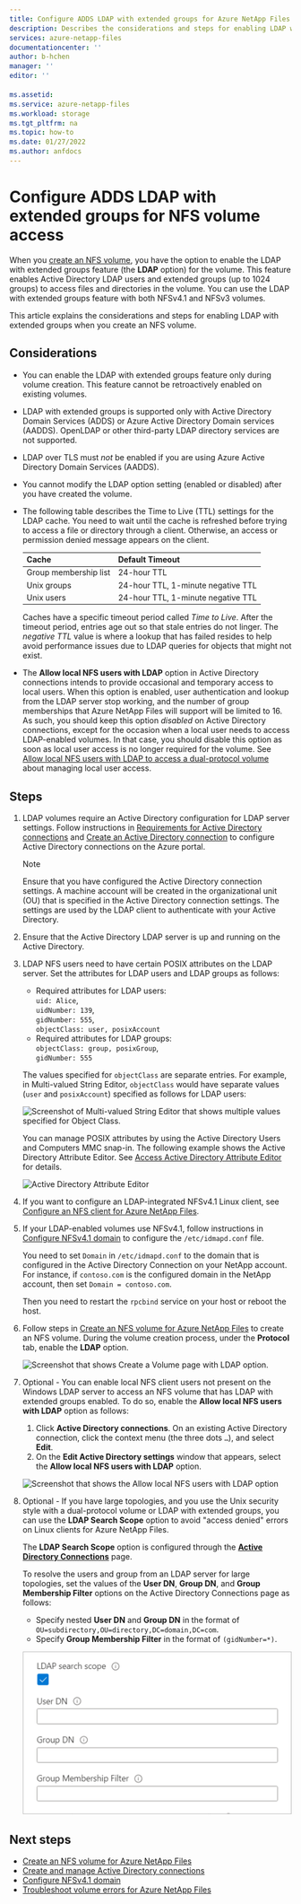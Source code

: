 ```yaml
---
title: Configure ADDS LDAP with extended groups for Azure NetApp Files NFS volume access | Microsoft Docs
description: Describes the considerations and steps for enabling LDAP with extended groups when you create an NFS volume by using Azure NetApp Files.  
services: azure-netapp-files
documentationcenter: ''
author: b-hchen
manager: ''
editor: ''

ms.assetid:
ms.service: azure-netapp-files
ms.workload: storage
ms.tgt_pltfrm: na
ms.topic: how-to
ms.date: 01/27/2022
ms.author: anfdocs
---
```

# Configure ADDS LDAP with extended groups for NFS volume access

When you [create an NFS volume](azure-netapp-files-create-volumes.md), you have the option to enable the LDAP with extended groups feature (the **LDAP** option) for the volume. This feature enables Active Directory LDAP users and extended groups (up to 1024 groups) to access files and directories in the volume. You can use the LDAP with extended groups feature with both NFSv4.1 and NFSv3 volumes. 

This article explains the considerations and steps for enabling LDAP with extended groups when you create an NFS volume.  

## Considerations

* You can enable the LDAP with extended groups feature only during volume creation. This feature cannot be retroactively enabled on existing volumes.  

* LDAP with extended groups is supported only with Active Directory Domain Services (ADDS) or Azure Active Directory Domain services (AADDS). OpenLDAP or other third-party LDAP directory services are not supported. 

* LDAP over TLS must *not* be enabled if you are using Azure Active Directory Domain Services (AADDS).  

* You cannot modify the LDAP option setting (enabled or disabled) after you have created the volume.  

* The following table describes the Time to Live (TTL) settings for the LDAP cache. You need to wait until the cache is refreshed before trying to access a file or directory through a client. Otherwise, an access or permission denied message appears on the client. 

    | Cache |  Default Timeout |
    |-|-|
    | Group membership list  | 24-hour TTL  |
    | Unix groups  | 24-hour TTL, 1-minute negative TTL  |
    | Unix users  | 24-hour TTL, 1-minute negative TTL  |

    Caches have a specific timeout period called *Time to Live*. After the timeout period, entries age out so that stale entries do not linger. The *negative TTL* value is where a lookup that has failed resides to help avoid performance issues due to LDAP queries for objects that might not exist.
    
* The **Allow local NFS users with LDAP** option in Active Directory connections intends to provide occasional and temporary access to local users. When this option is enabled, user authentication and lookup from the LDAP server stop working, and the number of group memberships that Azure NetApp Files will support will be limited to 16.  As such, you should keep this option *disabled* on Active Directory connections, except for the occasion when a local user needs to access LDAP-enabled volumes. In that case, you should disable this option as soon as local user access is no longer required for the volume. See [Allow local NFS users with LDAP to access a dual-protocol volume](create-volumes-dual-protocol.md#allow-local-nfs-users-with-ldap-to-access-a-dual-protocol-volume) about managing local user access.

## Steps

1. LDAP volumes require an Active Directory configuration for LDAP server settings. Follow instructions in [Requirements for Active Directory connections](create-active-directory-connections.md#requirements-for-active-directory-connections) and [Create an Active Directory connection](create-active-directory-connections.md#create-an-active-directory-connection) to configure Active Directory connections on the Azure portal.  

    > [!NOTE]
    > Ensure that you have configured the Active Directory connection settings. A machine account will be created in the organizational unit (OU) that is specified in the Active Directory connection settings. The settings are used by the LDAP client to authenticate with your Active Directory.

2. Ensure that the Active Directory LDAP server is up and running on the Active Directory. 

3. LDAP NFS users need to have certain POSIX attributes on the LDAP server. Set the attributes for LDAP users and LDAP groups as follows: 

    * Required attributes for LDAP users:   
        `uid: Alice`,  
        `uidNumber: 139`,  
        `gidNumber: 555`,  
        `objectClass: user, posixAccount`
    * Required attributes for LDAP groups:   
        `objectClass: group, posixGroup`,  
        `gidNumber: 555`

    The values specified for `objectClass` are separate entries. For example, in Multi-valued String Editor, `objectClass` would have separate values (`user` and `posixAccount`) specified as follows for LDAP users:   

    ![Screenshot of Multi-valued String Editor that shows multiple values specified for Object Class.](../media/azure-netapp-files/multi-valued-string-editor.png) 

    You can manage POSIX attributes by using the Active Directory Users and Computers MMC snap-in. The following example shows the Active Directory Attribute Editor. See [Access Active Directory Attribute Editor](create-volumes-dual-protocol.md#access-active-directory-attribute-editor) for details.  

    ![Active Directory Attribute Editor](../media/azure-netapp-files/active-directory-attribute-editor.png) 

4. If you want to configure an LDAP-integrated NFSv4.1 Linux client, see [Configure an NFS client for Azure NetApp Files](configure-nfs-clients.md).

5. If your LDAP-enabled volumes use NFSv4.1, follow instructions in [Configure NFSv4.1 domain](azure-netapp-files-configure-nfsv41-domain.md#configure-nfsv41-domain) to configure the `/etc/idmapd.conf` file.

    You need to set `Domain` in `/etc/idmapd.conf` to the domain that is configured in the Active Directory Connection on your NetApp account. For instance, if `contoso.com` is the configured domain in the NetApp account, then set `Domain = contoso.com`.

    Then you need to restart the `rpcbind` service on your host or reboot the host. 

6.	Follow steps in [Create an NFS volume for Azure NetApp Files](azure-netapp-files-create-volumes.md) to create an NFS volume. During the volume creation process, under the **Protocol** tab, enable the **LDAP** option.   

    ![Screenshot that shows Create a Volume page with LDAP option.](../media/azure-netapp-files/create-nfs-ldap.png)  

7. Optional - You can enable local NFS client users not present on the Windows LDAP server to access an NFS volume that has LDAP with extended groups enabled. To do so, enable the **Allow local NFS users with LDAP** option as follows:
    1. Click **Active Directory connections**.  On an existing Active Directory connection, click the context menu (the three dots `…`), and select **Edit**.  
    2. On the **Edit Active Directory settings** window that appears, select the **Allow local NFS users with LDAP** option.  

    ![Screenshot that shows the Allow local NFS users with LDAP option](../media/azure-netapp-files/allow-local-nfs-users-with-ldap.png)  

8. <a name="ldap-search-scope"></a>Optional - If you have large topologies, and you use the Unix security style with a dual-protocol volume or LDAP with extended groups, you can use the **LDAP Search Scope** option to avoid "access denied" errors on Linux clients for Azure NetApp Files.  

    The **LDAP Search Scope** option is configured through the **[Active Directory Connections](create-active-directory-connections.md#create-an-active-directory-connection)** page.

    To resolve the users and group from an LDAP server for large topologies, set the values of the **User DN**, **Group DN**, and **Group Membership Filter** options on the Active Directory Connections page as follows:

    * Specify nested **User DN** and **Group DN** in the format of `OU=subdirectory,OU=directory,DC=domain,DC=com`. 
    * Specify **Group Membership Filter** in the format of `(gidNumber=*)`. 

    ![Screenshot that shows options related to LDAP Search Scope](../media/azure-netapp-files/ldap-search-scope.png)  

## Next steps  

* [Create an NFS volume for Azure NetApp Files](azure-netapp-files-create-volumes.md)
* [Create and manage Active Directory connections](create-active-directory-connections.md)
* [Configure NFSv4.1 domain](azure-netapp-files-configure-nfsv41-domain.md#configure-nfsv41-domain)
* [Troubleshoot volume errors for Azure NetApp Files](troubleshoot-volumes.md)
